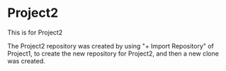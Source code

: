 # Project2
This is for Project2

The Project2 repository was created by using "+ Import Repository" of Project1,
to create the new repository for Project2, and then a new clone was created.
